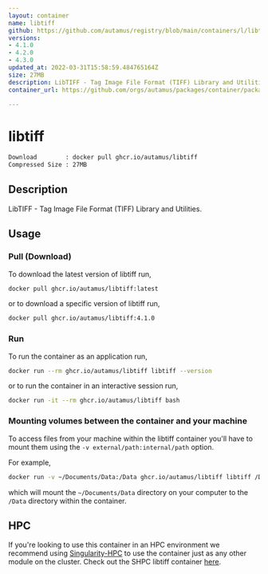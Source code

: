```yaml
---
layout: container
name: libtiff
github: https://github.com/autamus/registry/blob/main/containers/l/libtiff/spack.yaml
versions:
- 4.1.0
- 4.2.0
- 4.3.0
updated_at: 2022-03-31T15:58:59.484765164Z
size: 27MB
description: LibTIFF - Tag Image File Format (TIFF) Library and Utilities.
container_url: https://github.com/orgs/autamus/packages/container/package/libtiff

---
```

# libtiff
```bash 
Download        : docker pull ghcr.io/autamus/libtiff
Compressed Size : 27MB
```

## Description
LibTIFF - Tag Image File Format (TIFF) Library and Utilities.

## Usage
### Pull (Download)
To download the latest version of libtiff run,

```bash
docker pull ghcr.io/autamus/libtiff:latest
```

or to download a specific version of libtiff run,

```bash
docker pull ghcr.io/autamus/libtiff:4.1.0
```
### Run
To run the container as an application run,
```bash
docker run --rm ghcr.io/autamus/libtiff libtiff --version
```

or to run the container in an interactive session run,
```bash
docker run -it --rm ghcr.io/autamus/libtiff bash
```

### Mounting volumes between the container and your machine
To access files from your machine within the libtiff container you'll have to mount them using the `-v external/path:internal/path` option.

For example,
```bash
docker run -v ~/Documents/Data:/Data ghcr.io/autamus/libtiff libtiff /Data/myData.csv
```
which will mount the `~/Documents/Data` directory on your computer to the `/Data` directory within the container.

## HPC
If you're looking to use this container in an HPC environment we recommend using [Singularity-HPC](https://singularity-hpc.readthedocs.io) to use the container just as any other module on the cluster. Check out the SHPC libtiff container [here](https://singularityhub.github.io/singularity-hpc/r/ghcr.io-autamus-libtiff/).